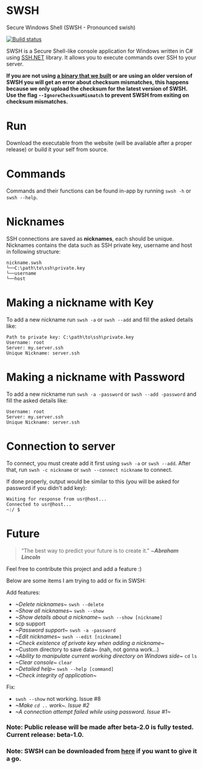 # SWSH
Secure Windows Shell (SWSH - Pronounced swish)

[![Build status](https://ci.appveyor.com/api/projects/status/1rpo0bsdo53749l4?svg=true)](https://ci.appveyor.com/project/nabeelomer/swsh)

SWSH is a Secure Shell-like console application for Windows written in C# using [SSH.NET](https://github.com/sshnet/SSH.NET) library.
It allows you to execute commands over SSH to your server.

**If you are not using [a binary that we built](https://github.com/SecureWindowsShell/SWSH/releases) or are using an older version of SWSH you will get an error about checksum mismatches, this happens because we only upload the checksum for the latest version of SWSH. Use the flag `--IgnoreChecksumMismatch` to prevent SWSH from exiting on checksum mismatches.**

# Run
Download the executable from the website (will be available after a proper release) or build it your self from source.

# Commands
Commands and their functions can be found in-app by running ```swsh -h``` or ```swsh --help```.

# Nicknames
SSH connections are saved as **nicknames**, each should be unique.
Nicknames contains the data such as SSH private key, username and host in following structure:
```
nickname.swsh
└──C:\path\to\ssh\private.key
└──username
└──host
```
# Making a nickname with Key
To add a new nickname run ```swsh -a``` or ```swsh --add``` and fill the asked details like:
```
Path to private key: C:\path\to\ssh\private.key
Username: root
Server: my.server.ssh
Unique Nickname: server.ssh
```
# Making a nickname with Password
To add a new nickname run ```swsh -a -password``` or ```swsh --add -password``` and fill the asked details like:
```
Username: root
Server: my.server.ssh
Unique Nickname: server.ssh
```
# Connection to server
To connect, you must create add it first using ```swsh -a``` or ```swsh --add```. After that, run ```swsh -c nickname``` or ```swsh --connect nickname``` to connect.

If done properly, output would be similar to this (you will be asked for password if you didn't add key):
```
Waiting for response from usr@host...
Connected to usr@host...
~:/ $ 
```
# Future
> “The best way to predict your future is to create it.” ~***Abraham Lincoln***

Feel free to contribute this project and add a feature :)

Below are some items I am trying to add or fix in SWSH:

Add features:
* *~Delete nicknames~* ```swsh --delete```
* *~Show all nicknames~* ```swsh --show```
* *~Show details about a nickname~* ```swsh --show [nickname]```
* scp support
* *~Password support~* ```swsh -a -password```
* *~Edit nicknames~* ```swsh --edit [nickname]```
* *~Check existence of private key when adding a nickname~* 
* ~Custom directory to save data~ (nah, not gonna work...) 
* *~Ability to manipulate current working directory on Windows side~* ```cd``` ```ls```
* *~Clear console~* ```clear```
* *~Detailed help~* ```swsh --help [command]```
* *~Check integrity of application~*

Fix:
* ```swsh --show``` not working. Issue #8 
* *~Make ```cd ..``` work~. Issue #2* 
* *~A connection attempt failed while using password. Issue #1~*
### Note: Public release will be made after beta-2.0 is fully tested. Current release: beta-1.0.
### Note: SWSH can be downloaded from [here](https://github.com/muhammadmuzzammil1998/SWSH/releases/tag/beta-1.1) if you want to give it a go.
